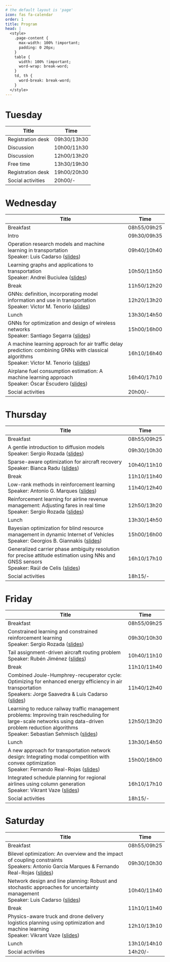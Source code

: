 ```yaml
---
# the default layout is 'page'
icon: fas fa-calendar
order: 1
title: Program
head: |
  <style>
    .page-content {
      max-width: 100% !important;
      padding: 0 20px;
    }
    table {
      width: 100% !important;
      word-wrap: break-word;
    }
    td, th {
      word-break: break-word;
    }
  </style>
---
```


# Tuesday

| Title                                                                                                    | Time         |
|----------------------------------------------------------------------------------------------------------|--------------|
| Registration desk                                                                                        | 09h30/13h30  |
| Discussion                                                                                               | 10h00/11h30  |
| Discussion                                                                                               | 12h00/13h20  |
| Free time                                                                                                | 13h30/19h30  |
| Registration desk                                                                                        | 19h00/20h30  |
| Social activities                                                                                        | 20h00/-      |

# Wednesday

| Title                                                                                                    | Time         |
|----------------------------------------------------------------------------------------------------------|--------------|
| Breakfast                                                                                               | 08h55/09h25  |
| Intro                                                                                                   | 09h30/09h35  |
| Operation research models and machine learning in transportation <br>Speaker: Luis Cadarso ([slides](https://drive.google.com/file/d/1_is_NiCzr09B0xofVf1fhD7dh8p41P91/view?usp=drive_link))               | 09h40/10h40  |
| Learning graphs and applications to transportation <br>Speaker: Andrei Buciulea ([slides](https://drive.google.com/file/d/1yICW1V3eu9nvftEmMDntx92Y83c-0OR6/view?usp=drive_link))                         | 10h50/11h50  |
| Break                                                                                                   | 11h50/12h20  |
| GNNs: definition, incorporating model information and use in transportation <br>Speaker: Victor M. Tenorio ([slides](https://drive.google.com/file/d/1gspfPwW8xjX9T5StqQ2ODnLrCghgH951/view?usp=drive_link)) | 12h20/13h20  |
| Lunch                                                                                                   | 13h30/14h50  |
| GNNs for optimization and design of wireless networks <br>Speaker: Santiago Segarra ([slides](https://drive.google.com/file/d/1R4QqiWoeUrAGV0irxbdJOlsedMTgssw2/view?usp=drive_link))                     | 15h00/16h00  |
| A machine learning approach for air traffic delay prediction: combining GNNs with classical algorithms <br>Speaker: Victor M. Tenorio ([slides](https://drive.google.com/file/d/1pHqPTu00X-lH-0nkfc0otFERspaYwUdY/view?usp=drive_link)) | 16h10/16h40  |
| Airplane fuel consumption estimation: A machine learning approach <br>Speaker: Óscar Escudero ([slides](https://drive.google.com/file/d/12boAOEar7cUDA9EO8w9kxAu0vhVvwvw4/view?usp=drive_link))           | 16h40/17h10  |
| Social activities                                                                                        | 20h00/-  |

# Thursday

| Title                                                                                                      | Time         |
|------------------------------------------------------------------------------------------------------------|--------------|
| Breakfast                                                                                                 | 08h55/09h25  |
| A gentle introduction to diffusion models <br>Speaker: Sergio Rozada ([slides](https://drive.google.com/file/d/1qrxzoZrPEmyP_W4nOi0ZZM_NgB3H_shA/view?usp=drive_link))                                       | 09h30/10h30  |
| Sparse-aware optimization for aircraft recovery​ <br>Speaker: Bianca Radu ([slides](https://drive.google.com/file/d/1pb18LI12FASjp5IzON2ni_Gl-_aFYyTj/view?usp=drive_link))                                  | 10h40/11h10  |
| Break                                                                                                     | 11h10/11h40  |
| Low-rank methods in reinforcement learning <br>Speaker: Antonio G. Marques ([slides](https://drive.google.com/file/d/1K7yaDbBJhaJuLoBSC1dEJ2oHA3Ic2xAm/view?usp=drive_link))                                 | 11h40/12h40  |
| Reinforcement learning for airline revenue management: Adjusting fares in real time <br>Speaker: Sergio Rozada ([slides](https://drive.google.com/file/d/1ttFbOOt77TRj4Xsbp_xOFkZGMJ6lZ1zV/view?usp=drive_link)) | 12h50/13h20  |
| Lunch                                                                                                     | 13h30/14h50  |
| Bayesian optimization for blind resource management in dynamic Internet of Vehicles <br>Speaker: Georgios B. Giannakis ([slides](https://drive.google.com/file/d/1ya2yz4u2BUnovXXsvvNLrA6p33ZzrtZZ/view?usp=drive_link)) | 15h00/16h00  |
| Generalized carrier phase ambiguity resolution for precise attitude estimation using NNs and GNSS sensors <br>Speaker: Raúl de Celis ([slides](https://drive.google.com/file/d/1XAlN4B6gHZikGfJAjXv8UG0YAN_6KUyi/view?usp=drive_link)) | 16h10/17h10  |
| Social activities                                                                                         | 18h15/-  |

# Friday

| Title                                                                                                         | Time         |
|-----------------------------------------------------------------------------------------------------------------|--------------|
| Breakfast                                                                                                      | 08h55/09h25  |
| Constrained learning and constrained reinforcement learning <br>Speaker: Sergio Rozada ([slides](https://drive.google.com/file/d/15BmRm2334x1RgUHvLXxZhmwUrZS8CVfU/view?usp=drive_link))                          | 09h30/10h30  |
| Tail assignment-driven aircraft routing problem <br>Speaker: Rubén Jiménez ([slides](https://drive.google.com/file/d/1vKirQUyJ_-oU-W-uFnvnHD6iCZjgJChh/view?usp=drive_link))                                      | 10h40/11h10  |
| Break                                                                                                          | 11h10/11h40  |
| Combined Joule-Humphrey-recuperator cycle: Optimizing for enhanced energy efficiency in air transportation <br>Speakers: Jorge Saavedra & Luis Cadarso ([slides](https://drive.google.com/file/d/1Tb1GI1CbUXF0uJdIxSXv2m4vI_vGAgCG/view?usp=drive_link)) | 11h40/12h40  |
| Learning to reduce railway traffic management problems: Improving train rescheduling for large-scale networks using data-driven problem reduction algorithms <br>Speaker: Sebastian Sehmisch ([slides](https://drive.google.com/file/d/1XSiKh_Ioh2aELFOYbKCsECoPaTx9Mw34/view?usp=drive_link)) | 12h50/13h20  |
| Lunch                                                                                                          | 13h30/14h50  |
| A new approach for transportation network design: Integrating modal competition with convex optimization <br>Speaker: Fernando Real-Rojas ([slides](https://drive.google.com/file/d/1DsBlDXx6cS6etASuY6LKiXPvnyxG4tdR/view?usp=drive_link)) | 15h00/16h00  |
| Integrated schedule planning for regional airlines using column generation <br>Speaker: Vikrant Vaze ([slides](https://drive.google.com/file/d/1oiOiIE2C1VnGWDcyNJTOIPyZ17kQkf7U/view?usp=drive_link))           | 16h10/17h10  |
| Social activities                                                                                              | 18h15/-  |

# Saturday

| Title                                                                                                     | Time         |
|-----------------------------------------------------------------------------------------------------------|--------------|
| Breakfast                                                                                                  | 08h55/09h25  |
| Bilevel optimization: An overview and the impact of coupling constraints <br>Speakers: Antonio Garcia Marques & Fernando Real-Rojas ([slides](https://drive.google.com/file/d/1bkqH6-6YfuC6qCHE4YLKQaH4u0PdVepH/view?usp=drive_link)) | 09h30/10h30  |
| Network design and line planning: Robust and stochastic approaches for uncertainty management <br>Speaker: Luis Cadarso ([slides](https://drive.google.com/file/d/1uOdkIJZcRdbAiD5Ny5VkzzZ8kXvmXMx3/view?usp=drive_link)) | 10h40/11h40  |
| Break                                                                                                      | 11h10/11h40  |
| Physics-aware truck and drone delivery logistics planning using optimization and machine learning <br>Speaker: Vikrant Vaze ([slides](https://drive.google.com/file/d/1n5SVoa_Pn6xgTsr1DTDfOj-90F5rfQYj/view?usp=drive_link)) | 12h10/13h10  |
| Lunch                                                                                                      | 13h10/14h10  |
| Social activities                                                                                          | 14h20/-  |

